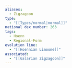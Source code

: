 ```yaml
---
aliases:
  - Zigzagoon
type:
  - "[[Types/normal|normal]]"
national dex number: 263
tags:
  - Hoenn
  - Regional-Form
evolution line:
  - "[[Hoennian Linoone]]"
associated:
  - "[[Galarian Zigzagoon]]"
---
```

